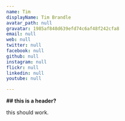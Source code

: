 ```yaml
---
name: Tim
displayName: Tim Brandle
avatar_path: null
gravatar: 1985af848d639efd74c6af48f242cfa8
email: null
web: null
twitter: null
facebook: null
github: null
instagram: null
flickr: null
linkedin: null
youtube: null

---
```


<p><strong>## this is a header?</strong></p>
<p>this should work.</p>

